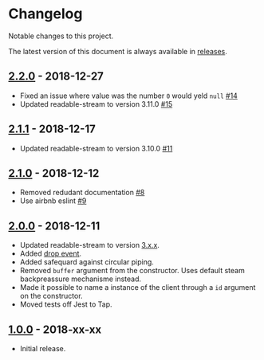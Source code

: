 # Changelog

Notable changes to this project.

The latest version of this document is always available in
[releases][releases-url].

## [2.2.0] - 2018-12-27

- Fixed an issue where value was the number `0` would yeld `null` [#14](https://github.com/metrics-js/client/pull/14)
- Updated readable-stream to version 3.11.0 [#15](https://github.com/metrics-js/client/pull/15)

## [2.1.1] - 2018-12-17

- Updated readable-stream to version 3.10.0 [#11](https://github.com/metrics-js/client/pull/11)

## [2.1.0] - 2018-12-12

- Removed redudant documentation [#8](https://github.com/metrics-js/client/pull/8)
- Use airbnb eslint [#9](https://github.com/metrics-js/client/pull/9)

## [2.0.0] - 2018-12-11

 - Updated readable-stream to version [3.x.x](https://github.com/nodejs/readable-stream/tree/v3.0.0#version-3xx).
 - Added [drop event](https://github.com/metrics-js/client/pull/6).
 - Added safequard against circular piping.
 - Removed `buffer` argument from the constructor. Uses default steam backpreassure mechanisme instead.
 - Made it possible to name a instance of the client through a `id` argument on the constructor.
 - Moved tests off Jest to Tap.

## [1.0.0] - 2018-xx-xx

- Initial release.

[2.2.0]: https://github.com/metrics-js/client/compare/v2.1.1...v2.2.0
[2.1.1]: https://github.com/metrics-js/client/compare/v2.1.0...v2.1.1
[2.1.0]: https://github.com/metrics-js/client/compare/v2.0.0...v2.1.0
[2.0.0]: https://github.com/metrics-js/client/compare/v1.0.0...v2.0.0
[1.0.0]: https://github.com/metrics-js/client/tree/v1.0.0

[releases-url]: https://github.com/metrics-js/client/blob/master/CHANGELOG.md
